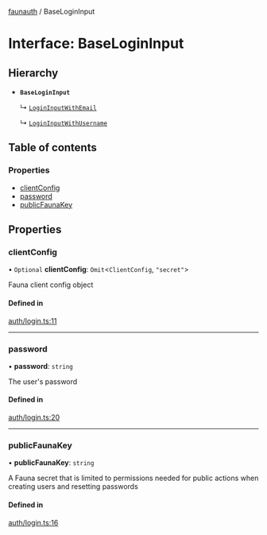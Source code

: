 [faunauth](../index.md) / BaseLoginInput

# Interface: BaseLoginInput

## Hierarchy

- **`BaseLoginInput`**

  ↳ [`LoginInputWithEmail`](LoginInputWithEmail.md)

  ↳ [`LoginInputWithUsername`](LoginInputWithUsername.md)

## Table of contents

### Properties

- [clientConfig](BaseLoginInput.md#clientconfig)
- [password](BaseLoginInput.md#password)
- [publicFaunaKey](BaseLoginInput.md#publicfaunakey)

## Properties

### clientConfig

• `Optional` **clientConfig**: `Omit`<`ClientConfig`, ``"secret"``\>

Fauna client config object

#### Defined in

[auth/login.ts:11](https://github.com/alexnitta/faunauth/blob/210b57d/src/auth/login.ts#L11)

___

### password

• **password**: `string`

The user's password

#### Defined in

[auth/login.ts:20](https://github.com/alexnitta/faunauth/blob/210b57d/src/auth/login.ts#L20)

___

### publicFaunaKey

• **publicFaunaKey**: `string`

A Fauna secret that is limited to permissions needed for public actions when creating users
and resetting passwords

#### Defined in

[auth/login.ts:16](https://github.com/alexnitta/faunauth/blob/210b57d/src/auth/login.ts#L16)
